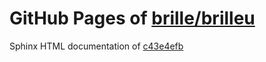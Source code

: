 GitHub Pages of [brille/brilleu](https://github.com/brille/brilleu.git)
======================================
Sphinx HTML documentation of [c43e4efb](https://github.com/brille/brilleu/tree/c43e4efbc7339dcd10d716b23ce58e96266ff216)
